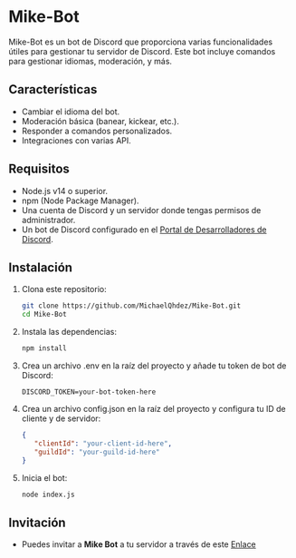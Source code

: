 # Mike-Bot

Mike-Bot es un bot de Discord que proporciona varias funcionalidades útiles para gestionar tu servidor de Discord. Este bot incluye comandos para gestionar idiomas, moderación, y más.

## Características

- Cambiar el idioma del bot.
- Moderación básica (banear, kickear, etc.).
- Responder a comandos personalizados.
- Integraciones con varias API.

## Requisitos

- Node.js v14 o superior.
- npm (Node Package Manager).
- Una cuenta de Discord y un servidor donde tengas permisos de administrador.
- Un bot de Discord configurado en el [Portal de Desarrolladores de Discord](https://discord.com/developers/applications).

## Instalación

1. Clona este repositorio:
   ```bash
   git clone https://github.com/MichaelQhdez/Mike-Bot.git
   cd Mike-Bot
   ```
   
2. Instala las dependencias:
   ```bash
   npm install
   ```

3. Crea un archivo .env en la raíz del proyecto y añade tu token de bot de Discord:
   ```env
   DISCORD_TOKEN=your-bot-token-here
   ```

4. Crea un archivo config.json en la raíz del proyecto y configura tu ID de cliente y de servidor:
   ```json
   {
      "clientId": "your-client-id-here",
      "guildId": "your-guild-id-here"
   }
   ```

5. Inicia el bot:

   ```bash
   node index.js
   ```

## Invitación 

- Puedes invitar a **Mike Bot** a tu servidor a través de este [Enlace](https://discord.com/oauth2/authorize?client_id=1241620050683891752&scope=applications.commands)
